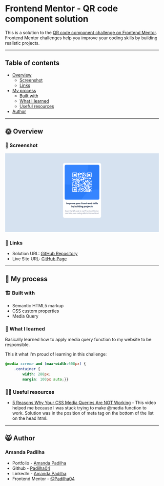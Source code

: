 # Frontend Mentor - QR code component solution

This is a solution to the [QR code component challenge on Frontend Mentor](https://www.frontendmentor.io/challenges/qr-code-component-iux_sIO_H). Frontend Mentor challenges help you improve your coding skills by building realistic projects.

---
## Table of contents

- [Overview](#🌞-overview)
  - [Screenshot](#📸-screenshot)
  - [Links](#🔗-links)
- [My process](#🤔-my-process)
  - [Built with](#🏗️-built-with)
  - [What I learned](#🧠-what-i-learned)
  - [Useful resources](#👩‍💻-useful-resources)
- [Author](#😸-author)

---

## 🌞 Overview

### :camera_flash: Screenshot

![](SCREENSHOT.png)

### 🔗 Links

- Solution URL: [GitHub Repository](https://github.com/Padilha04/qrcode-challenge)
- Live Site URL: [GitHub Page](https://padilha04.github.io/qrcode-challenge/)

---

## 🤔 My process

### 🏗️ Built with

- Semantic HTML5 markup
- CSS custom properties
- Media Query

### 🧠 What I learned

Basically learned how to apply media query function to my website to be responsible.

This it what I'm proud of learning in this challenge:

```css
@media screen and (max-width:600px) {
    .container {
        width: 288px;
        margin: 100px auto;}}
```

### 👩‍💻 Useful resources

- [5 Reasons Why Your CSS Media Queries Are NOT Working](https://www.youtube.com/watch?v=acqN6atXVAE) - This video helped me because I was stuck trying to make @media function to work. Solution was in the position of meta tag on the bottom of the list on the head html. 

---

## 😸 Author

### Amanda Padilha
- Portfolio - [Amanda Padilha](https://amandapadi.notion.site/Amanda-Padilha-Portf-lio-f5cc302c77014bea8a538ab908342784)
- Github - [Padilha04](https://github.com/Padilha04)
- LinkedIn - [Amanda Padilha](www.linkedin.com/in/amanda-padilha)
- Frontend Mentor - [@Padilha04](https://www.frontendmentor.io/profile/yourusername)



